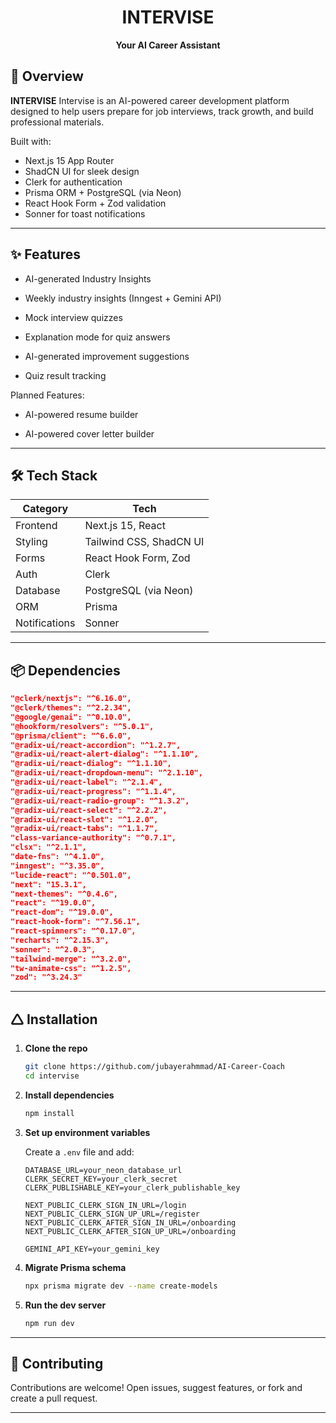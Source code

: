 <h1 align="center">INTERVISE</h1>
<p align="center"><strong>Your AI Career Assistant</strong></p>

## 🚀 Overview

**INTERVISE** Intervise is an AI-powered career development platform designed to help users prepare for job interviews, track growth, and build professional materials.

Built with:

- Next.js 15 App Router
- ShadCN UI for sleek design
- Clerk for authentication
- Prisma ORM + PostgreSQL (via Neon)
- React Hook Form + Zod validation
- Sonner for toast notifications

---

## ✨ Features

- AI-generated Industry Insights

- Weekly industry insights (Inngest + Gemini API)

- Mock interview quizzes

- Explanation mode for quiz answers

- AI-generated improvement suggestions

- Quiz result tracking

Planned Features:

- AI-powered resume builder

- AI-powered cover letter builder

---

## 🛠️ Tech Stack

| Category      | Tech                    |
| ------------- | ----------------------- |
| Frontend      | Next.js 15, React       |
| Styling       | Tailwind CSS, ShadCN UI |
| Forms         | React Hook Form, Zod    |
| Auth          | Clerk                   |
| Database      | PostgreSQL (via Neon)   |
| ORM           | Prisma                  |
| Notifications | Sonner                  |

---

## 📦 Dependencies

```json
"@clerk/nextjs": "^6.16.0",
"@clerk/themes": "^2.2.34",
"@google/genai": "^0.10.0",
"@hookform/resolvers": "^5.0.1",
"@prisma/client": "^6.6.0",
"@radix-ui/react-accordion": "^1.2.7",
"@radix-ui/react-alert-dialog": "^1.1.10",
"@radix-ui/react-dialog": "^1.1.10",
"@radix-ui/react-dropdown-menu": "^2.1.10",
"@radix-ui/react-label": "^2.1.4",
"@radix-ui/react-progress": "^1.1.4",
"@radix-ui/react-radio-group": "^1.3.2",
"@radix-ui/react-select": "^2.2.2",
"@radix-ui/react-slot": "^1.2.0",
"@radix-ui/react-tabs": "^1.1.7",
"class-variance-authority": "^0.7.1",
"clsx": "^2.1.1",
"date-fns": "^4.1.0",
"inngest": "^3.35.0",
"lucide-react": "^0.501.0",
"next": "15.3.1",
"next-themes": "^0.4.6",
"react": "^19.0.0",
"react-dom": "^19.0.0",
"react-hook-form": "^7.56.1",
"react-spinners": "^0.17.0",
"recharts": "^2.15.3",
"sonner": "^2.0.3",
"tailwind-merge": "^3.2.0",
"tw-animate-css": "^1.2.5",
"zod": "^3.24.3"
```

---

## 🛆 Installation

1. **Clone the repo**

   ```bash
   git clone https://github.com/jubayerahmmad/AI-Career-Coach
   cd intervise
   ```

2. **Install dependencies**

   ```bash
   npm install
   ```

3. **Set up environment variables**

   Create a `.env` file and add:

   ```env
   DATABASE_URL=your_neon_database_url
   CLERK_SECRET_KEY=your_clerk_secret
   CLERK_PUBLISHABLE_KEY=your_clerk_publishable_key

   NEXT_PUBLIC_CLERK_SIGN_IN_URL=/login
   NEXT_PUBLIC_CLERK_SIGN_UP_URL=/register
   NEXT_PUBLIC_CLERK_AFTER_SIGN_IN_URL=/onboarding
   NEXT_PUBLIC_CLERK_AFTER_SIGN_UP_URL=/onboarding

   GEMINI_API_KEY=your_gemini_key
   ```

4. **Migrate Prisma schema**

   ```bash
   npx prisma migrate dev --name create-models
   ```

5. **Run the dev server**
   ```bash
   npm run dev
   ```

---

## 🙌 Contributing

Contributions are welcome! Open issues, suggest features, or fork and create a pull request.

---
